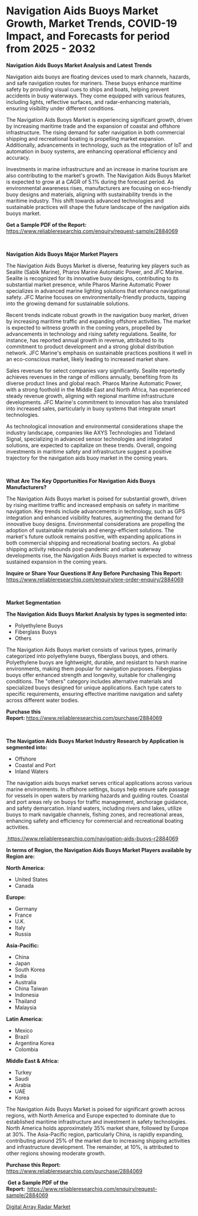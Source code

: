 <p><h1>Navigation Aids Buoys Market Growth, Market Trends, COVID-19 Impact, and Forecasts for period from 2025 - 2032</h1></p><p><strong>Navigation Aids Buoys Market Analysis and Latest Trends</strong></p>
<p><p>Navigation aids buoys are floating devices used to mark channels, hazards, and safe navigation routes for mariners. These buoys enhance maritime safety by providing visual cues to ships and boats, helping prevent accidents in busy waterways. They come equipped with various features, including lights, reflective surfaces, and radar-enhancing materials, ensuring visibility under different conditions.</p><p>The Navigation Aids Buoys Market is experiencing significant growth, driven by increasing maritime trade and the expansion of coastal and offshore infrastructure. The rising demand for safer navigation in both commercial shipping and recreational boating is propelling market expansion. Additionally, advancements in technology, such as the integration of IoT and automation in buoy systems, are enhancing operational efficiency and accuracy.</p><p>Investments in marine infrastructure and an increase in marine tourism are also contributing to the market's growth. The Navigation Aids Buoys Market is expected to grow at a CAGR of 5.1% during the forecast period. As environmental awareness rises, manufacturers are focusing on eco-friendly buoy designs and materials, aligning with sustainability trends in the maritime industry. This shift towards advanced technologies and sustainable practices will shape the future landscape of the navigation aids buoys market.</p></p>
<p><strong>Get a Sample PDF of the Report:&nbsp;</strong> <a href="https://www.reliableresearchiq.com/enquiry/request-sample/2884069?utm_campaign=2443&utm_medium=2&utm_source=Github&utm_content=ia&utm_term=13032025&utm_id=navigation-aids-buoys">https://www.reliableresearchiq.com/enquiry/request-sample/2884069</a></p>
<p>&nbsp;</p>
<p><strong>Navigation Aids Buoys Major Market Players</strong></p>
<p><p>The Navigation Aids Buoys Market is diverse, featuring key players such as Sealite (Sabik Marine), Pharos Marine Automatic Power, and JFC Marine. Sealite is recognized for its innovative buoy designs, contributing to its substantial market presence, while Pharos Marine Automatic Power specializes in advanced marine lighting solutions that enhance navigational safety. JFC Marine focuses on environmentally-friendly products, tapping into the growing demand for sustainable solutions.</p><p>Recent trends indicate robust growth in the navigation buoy market, driven by increasing maritime traffic and expanding offshore activities. The market is expected to witness growth in the coming years, propelled by advancements in technology and rising safety regulations. Sealite, for instance, has reported annual growth in revenue, attributed to its commitment to product development and a strong global distribution network. JFC Marine's emphasis on sustainable practices positions it well in an eco-conscious market, likely leading to increased market share.</p><p>Sales revenues for select companies vary significantly. Sealite reportedly achieves revenues in the range of millions annually, benefiting from its diverse product lines and global reach. Pharos Marine Automatic Power, with a strong foothold in the Middle East and North Africa, has experienced steady revenue growth, aligning with regional maritime infrastructure developments. JFC Marine's commitment to innovation has also translated into increased sales, particularly in buoy systems that integrate smart technologies.</p><p>As technological innovation and environmental considerations shape the industry landscape, companies like AXYS Technologies and Tideland Signal, specializing in advanced sensor technologies and integrated solutions, are expected to capitalize on these trends. Overall, ongoing investments in maritime safety and infrastructure suggest a positive trajectory for the navigation aids buoy market in the coming years.</p></p>
<p>&nbsp;</p>
<p><strong>What Are The Key Opportunities For Navigation Aids Buoys Manufacturers?</strong></p>
<p><p>The Navigation Aids Buoys market is poised for substantial growth, driven by rising maritime traffic and increased emphasis on safety in maritime navigation. Key trends include advancements in technology, such as GPS integration and enhanced visibility features, augmenting the demand for innovative buoy designs. Environmental considerations are propelling the adoption of sustainable materials and energy-efficient solutions. The market's future outlook remains positive, with expanding applications in both commercial shipping and recreational boating sectors. As global shipping activity rebounds post-pandemic and urban waterway developments rise, the Navigation Aids Buoys market is expected to witness sustained expansion in the coming years.</p></p>
<p><strong>Inquire or Share Your Questions If Any Before Purchasing This Report:</strong> <a href="https://www.reliableresearchiq.com/enquiry/pre-order-enquiry/2884069?utm_campaign=2443&utm_medium=2&utm_source=Github&utm_content=ia&utm_term=13032025&utm_id=navigation-aids-buoys">https://www.reliableresearchiq.com/enquiry/pre-order-enquiry/2884069</a></p>
<p>&nbsp;</p>
<p><strong>Market Segmentation</strong></p>
<p><strong>The Navigation Aids Buoys Market Analysis by types is segmented into:</strong></p>
<p><ul><li>Polyethylene Buoys</li><li>Fiberglass Buoys</li><li>Others</li></ul></p>
<p><p>The Navigation Aids Buoys market consists of various types, primarily categorized into polyethylene buoys, fiberglass buoys, and others. Polyethylene buoys are lightweight, durable, and resistant to harsh marine environments, making them popular for navigation purposes. Fiberglass buoys offer enhanced strength and longevity, suitable for challenging conditions. The "others" category includes alternative materials and specialized buoys designed for unique applications. Each type caters to specific requirements, ensuring effective maritime navigation and safety across different water bodies.</p></p>
<p><strong>Purchase this Report:&nbsp;</strong><a href="https://www.reliableresearchiq.com/purchase/2884069?utm_campaign=2443&utm_medium=2&utm_source=Github&utm_content=ia&utm_term=13032025&utm_id=navigation-aids-buoys">https://www.reliableresearchiq.com/purchase/2884069</a></p>
<p>&nbsp;</p>
<p><strong>The Navigation Aids Buoys Market Industry Research by Application is segmented into:</strong></p>
<p><ul><li>Offshore</li><li>Coastal and Port</li><li>Inland Waters</li></ul></p>
<p><p>The navigation aids buoys market serves critical applications across various marine environments. In offshore settings, buoys help ensure safe passage for vessels in open waters by marking hazards and guiding routes. Coastal and port areas rely on buoys for traffic management, anchorage guidance, and safety demarcation. Inland waters, including rivers and lakes, utilize buoys to mark navigable channels, fishing zones, and recreational areas, enhancing safety and efficiency for commercial and recreational boating activities.</p></p>
<p><a href="https://www.reliableresearchiq.com/navigation-aids-buoys-r2884069?utm_campaign=2443&utm_medium=2&utm_source=Github&utm_content=ia&utm_term=13032025&utm_id=navigation-aids-buoys">&nbsp;https://www.reliableresearchiq.com/navigation-aids-buoys-r2884069</a></p>
<p><strong>In terms of Region, the Navigation Aids Buoys Market Players available by Region are:</strong></p>
<p>
    <p> <strong> North America: </strong>
        <ul>
            <li>United States</li>
            <li>Canada</li>
        </ul>
        </p> 
    <p> <strong> Europe: </strong>
        <ul>
            <li>Germany</li>
            <li>France</li>
            <li>U.K.</li>
            <li>Italy</li>
            <li>Russia</li>
        </ul>
        </p> 
    <p> <strong> Asia-Pacific: </strong>
        <ul>
            <li>China</li>
            <li>Japan</li>
            <li>South Korea</li>
            <li>India</li>
            <li>Australia</li>
            <li>China Taiwan</li>
            <li>Indonesia</li>
            <li>Thailand</li>
            <li>Malaysia</li>
        </ul>
        </p> 
    <p> <strong> Latin America: </strong>
        <ul>
            <li>Mexico</li>
            <li>Brazil</li>
            <li>Argentina Korea</li>
            <li>Colombia</li>
        </ul>
        </p> 
    <p> <strong> Middle East & Africa: </strong>
        <ul>
            <li>Turkey</li>
            <li>Saudi</li>
            <li>Arabia</li>
            <li>UAE</li>
            <li>Korea</li>
        </ul>
    </p>
    </p>
<p><p>The Navigation Aids Buoys Market is poised for significant growth across regions, with North America and Europe expected to dominate due to established maritime infrastructure and investment in safety technologies. North America holds approximately 35% market share, followed by Europe at 30%. The Asia-Pacific region, particularly China, is rapidly expanding, contributing around 25% of the market due to increasing shipping activities and infrastructure development. The remainder, at 10%, is attributed to other regions showing moderate growth.</p></p>
<p><strong>Purchase this Report: </strong><a href="https://www.reliableresearchiq.com/purchase/2884069?utm_campaign=2443&utm_medium=2&utm_source=Github&utm_content=ia&utm_term=13032025&utm_id=navigation-aids-buoys">https://www.reliableresearchiq.com/purchase/2884069</a></p>
<p>&nbsp;<strong>Get a Sample PDF of the Report:&nbsp;&nbsp;</strong><a href="https://www.reliableresearchiq.com/enquiry/request-sample/2884069?utm_campaign=2443&utm_medium=2&utm_source=Github&utm_content=ia&utm_term=13032025&utm_id=navigation-aids-buoys">https://www.reliableresearchiq.com/enquiry/request-sample/2884069</a></p>
<p><strong></strong></p>
<p><p><a href="https://github.com/comasnickie/Market-Research-Report-List-1/blob/main/digital-array-radar-market.md?utm_campaign=2443&utm_medium=2&utm_source=Github&utm_content=ia&utm_term=13032025&utm_id=navigation-aids-buoys">Digital Array Radar Market</a></p></p>